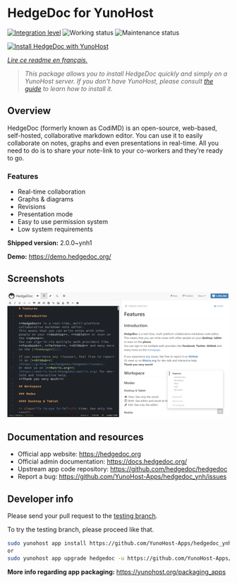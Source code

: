 <!--
N.B.: This README was automatically generated by https://github.com/YunoHost/apps/tree/master/tools/README-generator
It shall NOT be edited by hand.
-->

# HedgeDoc for YunoHost

[![Integration level](https://dash.yunohost.org/integration/hedgedoc.svg)](https://dash.yunohost.org/appci/app/hedgedoc) ![Working status](https://ci-apps.yunohost.org/ci/badges/hedgedoc.status.svg) ![Maintenance status](https://ci-apps.yunohost.org/ci/badges/hedgedoc.maintain.svg)

[![Install HedgeDoc with YunoHost](https://install-app.yunohost.org/install-with-yunohost.svg)](https://install-app.yunohost.org/?app=hedgedoc)

*[Lire ce readme en français.](./README_fr.md)*

> *This package allows you to install HedgeDoc quickly and simply on a YunoHost server.
If you don't have YunoHost, please consult [the guide](https://yunohost.org/#/install) to learn how to install it.*

## Overview

HedgeDoc (formerly known as CodiMD) is an open-source, web-based, self-hosted, collaborative markdown editor.
You can use it to easily collaborate on notes, graphs and even presentations in real-time. All you need to do is to share your note-link to your co-workers and they’re ready to go.

### Features

- Real-time collaboration
- Graphs & diagrams
- Revisions
- Presentation mode
- Easy to use permission system
- Low system requirements


**Shipped version:** 2.0.0~ynh1

**Demo:** https://demo.hedgedoc.org/

## Screenshots

![Screenshot of HedgeDoc](./doc/screenshots/screenshot.png)

## Documentation and resources

* Official app website: <https://hedgedoc.org>
* Official admin documentation: <https://docs.hedgedoc.org/>
* Upstream app code repository: <https://github.com/hedgedoc/hedgedoc>
* Report a bug: <https://github.com/YunoHost-Apps/hedgedoc_ynh/issues>

## Developer info

Please send your pull request to the [testing branch](https://github.com/YunoHost-Apps/hedgedoc_ynh/tree/testing).

To try the testing branch, please proceed like that.

``` bash
sudo yunohost app install https://github.com/YunoHost-Apps/hedgedoc_ynh/tree/testing --debug
or
sudo yunohost app upgrade hedgedoc -u https://github.com/YunoHost-Apps/hedgedoc_ynh/tree/testing --debug
```

**More info regarding app packaging:** <https://yunohost.org/packaging_apps>
